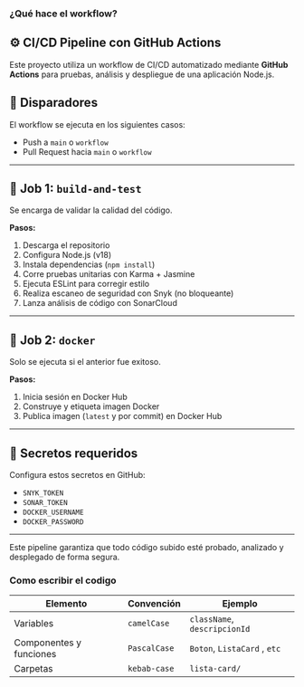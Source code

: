 ### ¿Qué hace el workflow?

## ⚙️ CI/CD Pipeline con GitHub Actions

Este proyecto utiliza un workflow de CI/CD automatizado mediante **GitHub Actions** para pruebas, análisis y despliegue de una aplicación Node.js.

## 🧪 Disparadores

El workflow se ejecuta en los siguientes casos:
- Push a `main` o `workflow`
- Pull Request hacia `main` o `workflow`

---

## 🔹 Job 1: `build-and-test`

Se encarga de validar la calidad del código.

**Pasos:**
1. Descarga el repositorio
2. Configura Node.js (v18)
3. Instala dependencias (`npm install`)
4. Corre pruebas unitarias con Karma + Jasmine
5. Ejecuta ESLint para corregir estilo
6. Realiza escaneo de seguridad con Snyk (no bloqueante)
7. Lanza análisis de código con SonarCloud

---

## 🐳 Job 2: `docker`

Solo se ejecuta si el anterior fue exitoso.

**Pasos:**
1. Inicia sesión en Docker Hub
2. Construye y etiqueta imagen Docker
3. Publica imagen (`latest` y por commit) en Docker Hub

---

## 🔐 Secretos requeridos

Configura estos secretos en GitHub:
- `SNYK_TOKEN`
- `SONAR_TOKEN`
- `DOCKER_USERNAME`
- `DOCKER_PASSWORD`

---

Este pipeline garantiza que todo código subido esté probado, analizado y desplegado de forma segura.


### Como escribir el codigo

| Elemento              | Convención   | Ejemplo                        |
| --------------------- | ------------ | ------------------------------ |
| Variables | `camelCase`  | `className`, `descripcionId` |
| Componentes y funciones        | `PascalCase` | `Boton`, `ListaCard` , `etc`          |
| Carpetas   | `kebab-case` | `lista-card/`      |
